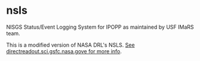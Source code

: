 # nsls
NISGS Status/Event Logging System for IPOPP as maintained by USF IMaRS team.

This is a modified version of NASA DRL's NSLS. [See directreadout.sci.gsfc.nasa.gove for more info](https://directreadout.sci.gsfc.nasa.gov).


